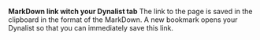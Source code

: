 **MarkDown link witch your Dynalist tab**
The link to the page is saved in the clipboard in the format of the MarkDown. A new bookmark opens your Dynalist so that you can immediately save this link.


